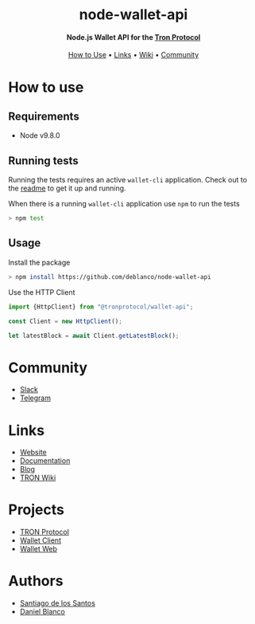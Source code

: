 <h1 align="center">
  node-wallet-api
  <br>
</h1>

<h4 align="center">
  Node.js Wallet API for the <a href="https://tron.network">Tron Protocol</a>
</h4>

<p align="center">
  <a href="#how-to-use">How to Use</a> •
  <a href="#links">Links</a> •
  <a href="http://wiki.tron.network">Wiki</a> •
  <a href="#community">Community</a>
</p>

# How to use

## Requirements

* Node v9.8.0

## Running tests

Running the tests requires an active `wallet-cli` application. 
Check out to the [readme](https://github.com/tronprotocol/wallet-cli) to get it up and running.

When there is a running `wallet-cli` application use `npm` to run the tests

```bash
> npm test
```

## Usage

Install the package

```bash
> npm install https://github.com/deblanco/node-wallet-api
```

Use the HTTP Client

```javascript
import {HttpClient} from "@tronprotocol/wallet-api";

const Client = new HttpClient();

let latestBlock = await Client.getLatestBlock();
```

# Community

* [Slack](https://join.slack.com/t/tronfoundation/shared_invite/enQtMzAzNzg4NTI4NDM3LTAyZGQzMzEzMjNkNDU0ZjNkNTA4OTYyNTA5YWZmYjE3MTEyOWZhNzljNzQwODM3NDQ0OWRiMTIyMDhlYzgyOGQ)
* [Telegram](https://t.me/tronnetworkEN)

# Links

* [Website](https://tron.network/)
* [Documentation](https://github.com/tronprotocol/java-tron)
* [Blog](https://tronprotocol.github.io/tron-blog/)
* [TRON Wiki](http://wiki.tron.network/en/latest/)

# Projects

* [TRON Protocol](https://github.com/tronprotocol/protocol)
* [Wallet Client](https://github.com/tronprotocol/wallet-cli)
* [Wallet Web](https://github.com/tronprotocol/Wallet_Web)

# Authors
* [Santiago de los Santos](http://github.com/santiagodls)
* [Daniel Blanco](https://github.com/deblanco)
